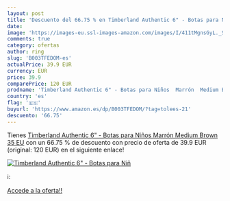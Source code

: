 ```yaml
---
layout: post
title: 'Descuento del 66.75 % en Timberland Authentic 6" - Botas para Niñ'
date: 
image: 'https://images-eu.ssl-images-amazon.com/images/I/411tMgnsGyL._SL200_.jpg'
comments: true
category: ofertas
author: ring
slug: 'B003TFEDOM-es'
actualPrice: 39.9 EUR
currency: EUR
price: 39.9
comparePrice: 120 EUR
prodname: 'Timberland Authentic 6" - Botas para Niños  Marrón  Medium Brown   35 EU'
country: 'es'
flag: '🇪🇸'
buyurl: 'https://www.amazon.es/dp/B003TFEDOM/?tag=tolees-21'
descuento: '66.75'
---
```


Tienes [Timberland Authentic 6" - Botas para Niños  Marrón  Medium Brown   35 EU](https://www.amazon.es/dp/B003TFEDOM/?tag=tolees-21) con un 66.75 % de descuento con precio de oferta de 39.9 EUR (original: 120 EUR) en el siguiente enlace!

[![Timberland Authentic 6" - Botas para Niñ](https://images-eu.ssl-images-amazon.com/images/I/411tMgnsGyL._SL200_.jpg)](https://www.amazon.es/dp/B003TFEDOM/?tag=tolees-21)

ℹ️:


[Accede a la oferta!!](https://www.amazon.es/dp/B003TFEDOM/?tag=tolees-21)
